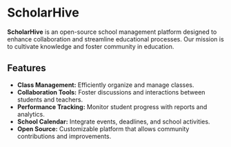 # ScholarHive

**ScholarHive** is an open-source school management platform designed to enhance collaboration and streamline educational processes. Our mission is to cultivate knowledge and foster community in education.

## Features

- **Class Management:** Efficiently organize and manage classes.
- **Collaboration Tools:** Foster discussions and interactions between students and teachers.
- **Performance Tracking:** Monitor student progress with reports and analytics.
- **School Calendar:** Integrate events, deadlines, and school activities.
- **Open Source:** Customizable platform that allows community contributions and improvements.
